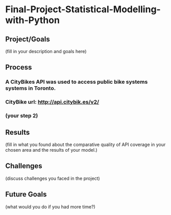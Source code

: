 # Final-Project-Statistical-Modelling-with-Python

## Project/Goals
(fill in your description and goals here)

## Process
### A CityBikes API was used to access public bike systems systems in Toronto.
### CityBike url: http://api.citybik.es/v2/


### (your step 2)

## Results
(fill in what you found about the comparative quality of API coverage in your chosen area and the results of your model.)

## Challenges 
(discuss challenges you faced in the project)

## Future Goals
(what would you do if you had more time?)
